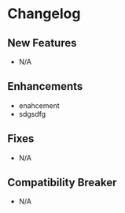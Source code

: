 # Changelog

## New Features

 - N/A

## Enhancements

 - enahcement
 - sdgsdfg

## Fixes

 - N/A

## Compatibility Breaker

 - N/A
